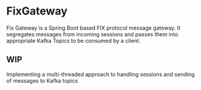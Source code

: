 # FixGateway

Fix Gateway is a Spring Boot based FIX protocol message gateway. 
It segregates messages from incoming sessions and passes them into appropriate Kafka Topics to be consumed by a client.

## WIP
Implementing a multi-threaded approach to handling sessions and sending of messages to Kafka topics
